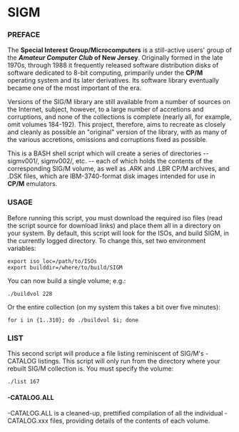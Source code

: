 # SIGM
### PREFACE

The **Special Interest Group/Microcomputers** is a still-active users' group of the **_Amateur Computer Club_ of New Jersey**. Originally formed in the late 1970s, through 1988 it frequently released software distribution disks of software dedicated to 8-bit computing, primparily under the **CP/M** operating system and its later derivatives. Its software library eventually became one of the most important of the era.

Versions of the SIG/M library are still available from a number of sources on the Internet, subject, however, to a large number of accretions and corruptions, and none of the collections is complete (nearly all, for example, omit volumes 184-192). This project, therefore, aims to recreate as closely and cleanly as possible an "original" version of the library, with as many of the various accretions, omissions and corruptions fixed as possible.

This is a BASH shell script which will create a series of directories -- sigmv001/, sigmv002/, etc. -- each of which holds the contents of the corresponding SIG/M volume, as well as .ARK and .LBR CP/M archives, and .DSK files, which are IBM-3740-format disk images intended for use in **CP/M** emulators.

### USAGE

Before running this script, you must download the required iso files (read the script source for download links) and place them all in a directory on your system. By default, this script will look for the ISOs, and build SIGM, in the currently logged directory. To change this, set two environment variables: 

```
export iso_loc=/path/to/ISOs
export builddir=/where/to/build/SIGM
```

You can now build a single volume; e.g.:
```
./buildvol 228
```
Or the entire collection (on my system this takes a bit over five minutes):
```
for i in {1..310}; do ./buildvol $i; done
```

### LIST

This second script will produce a file listing reminiscent of SIG/M's -CATALOG listings. This script will only run from the directory where your rebuilt SIG/M collection is. You must specify the volume:

```
./list 167
```

#### -CATALOG.ALL

-CATALOG.ALL is a cleaned-up, prettified compilation of all the individual -CATALOG.xxx files, providing details of the contents of each volume.
